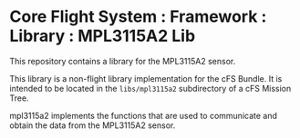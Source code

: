 # Core Flight System : Framework : Library : MPL3115A2 Lib

This repository contains a library for the MPL3115A2 sensor.

This library is a non-flight library implementation for the cFS Bundle. It is intended to be located in the `libs/mpl3115a2` subdirectory of a cFS Mission Tree.

mpl3115a2 implements the functions that are used to communicate and obtain the data from the MPL3115A2 sensor.
